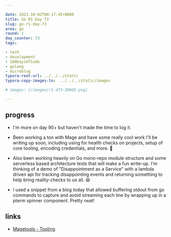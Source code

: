 ```yaml
---

date: 2021-10-02T00:17:45+0000
title: Go R1 Day 73
slug: go-r1-day-73
area: go
round: 1
day_counter: 73
tags:

- tech
- development
- 100DaysOfCode
- golang
- microblog
typora-root-url: ../../../static
typora-copy-images-to:  ../../../static/images

# images: [/images/r1-d73-IMAGE.png]

---
```


## progress

- I'm more on day 90+ but haven't made the time to log it.
- Been working a ton with Mage and have some really cool work I'll be writing up soon, including using for health checks on projects, setup of core tooling, encoding credentials, and more. 💯
- Also been working heavily on Go mono-repo module structure and some serverless based architecture tests that will make a fun write-up.
I'm thinking of a demo of "Disappointment as a Service" with a lambda driven api for tracking disappointing events and returning something to help bring reality-checks to us all. 😆

- I used a snippet from a blog today that allowed buffering stdout from go commands to capture and avoid streaming each line by wrapping up in a pterm spinner component.
Pretty neat!

## links

- [Magetools - Tooling](github.com/sheldonhull/magetools/tooling)
